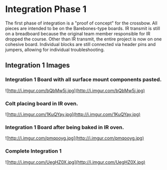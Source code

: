 # Integration Phase 1 #



The first phase of integration is a "proof of concept" for the crossbow.  All pieces are intended to be on the Barebones-type boards.  IR transmit is still on a breadboard because the original team member responsible for IR dropped the course.  Other than IR transmit, the entire project is now on one cohesive board.  Individual blocks are still connected via header pins and jumpers, allowing for individual troubleshooting.

## Integration 1 Images ##

### Integration 1 Board with all surface mount components pasted. ###

![http://i.imgur.com/bQbMw5j.jpg](http://i.imgur.com/bQbMw5j.jpg)

### Colt placing board in IR oven. ###

![http://i.imgur.com/1KuQYay.jpg](http://i.imgur.com/1KuQYay.jpg)

### Integration 1 Board after being baked in IR oven. ###

![http://i.imgur.com/pmqooyg.jpg](http://i.imgur.com/pmqooyg.jpg)

### Complete Integration 1 ###

![http://i.imgur.com/UegHZ0X.jpg](http://i.imgur.com/UegHZ0X.jpg)